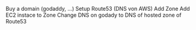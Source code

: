 Buy a domain (godaddy, ...)
Setup Route53 (DNS von AWS)
Add Zone
Add EC2 instace to Zone
Change DNS on godady to DNS of hosted zone of Route53
